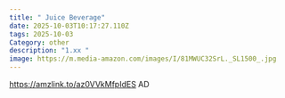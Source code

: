 ```yaml
---
title: " Juice Beverage"
date: 2025-10-03T10:17:27.110Z
tags: 2025-10-03
Category: other
description: "1.xx "
image: https://m.media-amazon.com/images/I/81MWUC32SrL._SL1500_.jpg
---
```

https://amzlink.to/az0VVkMfpIdES
AD